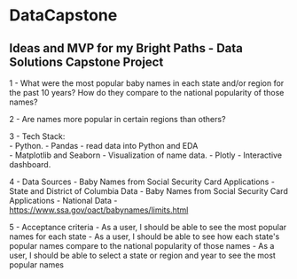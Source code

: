 # DataCapstone
## Ideas and MVP for my Bright Paths - Data Solutions Capstone Project

1 - What were the most popular baby names in each state and/or region for the past 10 years?  How do they compare to the national popularity of those names?

2 - Are names more popular in certain regions than others?

3 - Tech Stack:  
    - Python. 
    - Pandas - read data into Python and EDA  
    - Matplotlib and Seaborn - Visualization of name data. 
    - Plotly - Interactive dashboard. 

4 - Data Sources
    - Baby Names from Social Security Card Applications - State and District of Columbia Data 
    - Baby Names from Social Security Card Applications - National Data
    - https://www.ssa.gov/oact/babynames/limits.html
    
5 - Acceptance criteria
    - As a user, I should be able to see the most popular names for each state
    - As a user, I should be able to see how each state's popular names compare to the national popularity of those names
    - As a user, I should be able to select a state or region and year to see the most popular names

